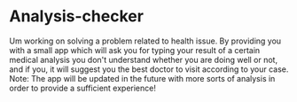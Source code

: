 # Analysis-checker
Um working on solving a problem related to health issue. By providing you with a small app which will ask you for typing your result of a certain medical analysis you don't understand whether you are doing well or not, and if you, it will suggest you the best doctor to visit according to your case. Note: The app will be updated in the future with more sorts of analysis in order to provide a sufficient experience!
